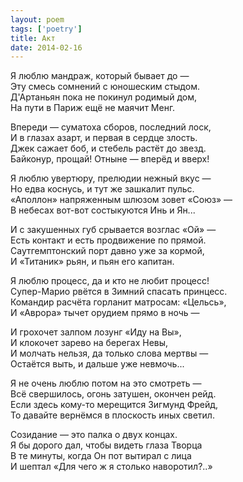 ```yaml
---
layout: poem
tags: ['poetry']
title: Акт
date: 2014-02-16
---
```


Я люблю мандраж, который бывает до&nbsp;—<br>
Эту смесь сомнений с юношеским стыдом.<br>
Д'Артаньян пока не покинул родимый дом,<br>
На пути в Париж ещё не маячит Менг.<br>

Впереди — суматоха сборов, последний лоск,<br>
И в глазах азарт, и первая в сердце злость.<br>
Джек сажает боб, и стебель растёт до звезд.<br>
Байконур, прощай! Отныне — вперёд и вверх!<br>

Я люблю увертюру, прелюдии нежный вкус —<br>
Но едва коснусь, и тут же зашкалит пульс.<br>
«Аполлон» напряженным шлюзом зовет «Союз»&nbsp;—<br>
В небесах вот-вот состыкуются Инь и Ян...<br>

И с закушенных губ срывается возглас «Ой» —<br>
Есть контакт и есть продвижение по прямой.<br>
Саутгемптонский порт давно уже за кормой,<br>
И «Титаник» рьян, и пьян его капитан.<br>

Я люблю процесс, да и кто не любит процесс!<br>
Супер-Марио рвётся в Зимний спасать принцесс.<br>
Командир расчёта горланит матросам: «Цельсь»,<br>
И «Аврора» тычет орудием прямо в ночь&nbsp;—<br>

И грохочет залпом лозунг «Иду на Вы»,<br>
И клокочет зарево на берегах Невы,<br>
И молчать нельзя, да только слова мертвы&nbsp;—<br>
Остаётся выть, и дальше уже невмочь...<br>

Я не очень люблю потом на это смотреть —<br>
Всё свершилось, огонь затушен, окончен рейд.<br>
Если здесь кому-то мерещится Зигмунд Фрейд,<br>
То давайте вернёмся в плоскость иных светил.<br>

Созидание — это палка о двух концах.<br>
Я бы дорого дал, чтобы видеть глаза Творца<br>
В те минуты, когда Он пот вытирал с лица<br>
И шептал «Для чего ж я столько наворотил?..»
